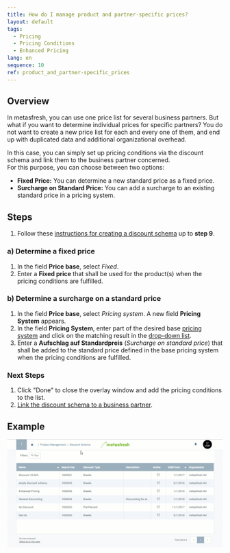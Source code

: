 ```yaml
---
title: How do I manage product and partner-specific prices?
layout: default
tags:
  - Pricing
  - Pricing Conditions
  - Enhanced Pricing
lang: en
sequence: 10
ref: product_and_partner-specific_prices
---
```


## Overview
In metasfresh, you can use one price list for several business partners. But what if you want to determine individual prices for specific partners? You do not want to create a new price list for each and every one of them, and end up with duplicated data and additional organizational overhead.

In this case, you can simply set up pricing conditions via the discount schema and link them to the business partner concerned.<br>
For this purpose, you can choose between two options:

- **Fixed Price:** You can determine a new standard price as a fixed price.
- **Surcharge on Standard Price:** You can add a surcharge to an existing standard price in a pricing system.

## Steps
1. Follow these [instructions for creating a discount schema](Create_discount_schema) up to **step 9**.

### a) Determine a fixed price
1. In the field **Price base**, select *Fixed*.
1. Enter a **Fixed price** that shall be used for the product(s) when the pricing conditions are fulfilled.

### b) Determine a surcharge on a standard price
1. In the field **Price base**, select *Pricing system*. A new field **Pricing System** appears.
1. In the field **Pricing System**, enter part of the desired base [pricing system](Add_price-system) and click on the matching result in the <a href="Keyboard_shortcuts_reference#dropdown" title="Dynamic Search Box (Autocompletion)">drop-down list</a>.
1. Enter a **Aufschlag auf Standardpreis** (*Surcharge on standard price*) that shall be added to the standard price defined in the base pricing system when the pricing conditions are fulfilled.

### Next Steps
1. Click "Done" to close the overlay window and add the pricing conditions to the list.
1. [Link the discount schema to a business partner](Link_discount_schema_to_BP).

## Example
![](assets/Product_and_partner-specific_prices.gif)

